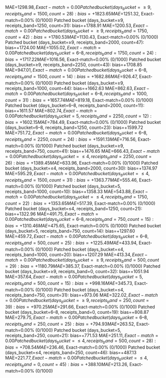 MAE=$1298.98, Exact-match=0.00% (0/1000)
Patched bucket (days_bucket=≥9, receipts_band=1500, count=28): bias=+1823.65
MAE=$1251.32, Exact-match=0.00% (0/1000)
Patched bucket (days_bucket=≥9, receipts_band=1250, count=31): bias=+1788.91
MAE=$1200.53, Exact-match=0.00% (0/1000)
Patched bucket (days_bucket=≥9, receipts_band=1750, count=42): bias=+1780.53
MAE=$1130.43, Exact-match=0.00% (0/1000)
Patched bucket (days_bucket=≥9, receipts_band=2000, count=47): bias=+1724.00
MAE=$1055.02, Exact-match=0.00% (0/1000)
Patched bucket (days_bucket=6–8, receipts_band=1750, count=24): bias=+1717.22
MAE=$1016.56, Exact-match=0.00% (0/1000)
Patched bucket (days_bucket=≥9, receipts_band=2250, count=43): bias=+1708.85
MAE=$947.01, Exact-match=0.00% (0/1000)
Patched bucket (days_bucket=6–8, receipts_band=1500, count=14): bias=+1682.86
MAE=$926.47, Exact-match=0.00% (0/1000)
Patched bucket (days_bucket=≥9, receipts_band=1000, count=44): bias=+1662.63
MAE=$862.63, Exact-match=0.00% (0/1000)
Patched bucket (days_bucket=6–8, receipts_band=1000, count=31): bias=+1657.74
MAE=$819.18, Exact-match=0.00% (0/1000)
Patched bucket (days_bucket=6–8, receipts_band=2000, count=11): bias=+1611.57
MAE=$802.74, Exact-match=0.00% (0/1000)
Patched bucket (days_bucket=5, receipts_band=2250, count=12): bias=+1602.15
MAE=$784.49, Exact-match=0.00% (0/1000)
Patched bucket (days_bucket=6–8, receipts_band=1250, count=23): bias=+1599.72
MAE=$751.72, Exact-match=0.00% (0/1000)
Patched bucket (days_bucket=6–8, receipts_band=2250, count=24): bias=+1591.13
MAE=$716.56, Exact-match=0.00% (0/1000)
Patched bucket (days_bucket=≥9, receipts_band=750, count=41): bias=+1476.65
MAE=$666.43, Exact-match=0.00% (0/1000)
Patched bucket (days_bucket=≤4, receipts_band=2250, count=26): bias=+1389.45
MAE=$633.96, Exact-match=0.00% (0/1000)
Patched bucket (days_bucket=≤4, receipts_band=2000, count=30): bias=+1374.97
MAE=$595.29, Exact-match=0.00% (0/1000)
Patched bucket (days_bucket=≤4, receipts_band=1500, count=31): bias=+1363.77
MAE=$555.46, Exact-match=0.00% (0/1000)
Patched bucket (days_bucket=5, receipts_band=1000, count=10): bias=+1358.33
MAE=$543.88, Exact-match=0.00% (0/1000)
Patched bucket (days_bucket=≤4, receipts_band=1750, count=22): bias=+1353.65
MAE=$517.39, Exact-match=0.00% (0/1000)
Patched bucket (days_bucket=≤4, receipts_band=1250, count=21): bias=+1322.96
MAE=$491.75, Exact-match=0.00% (0/1000)
Patched bucket (days_bucket=6–8, receipts_band=750, count=15): bias=+1310.46
MAE=$475.65, Exact-match=0.00% (0/1000)
Patched bucket (days_bucket=5, receipts_band=750, count=14): bias=+1297.60
MAE=$459.72, Exact-match=0.00% (0/1000)
Patched bucket (days_bucket=6–8, receipts_band=500, count=25): bias=+1225.49
MAE=$433.94, Exact-match=0.00% (0/1000)
Patched bucket (days_bucket=≤4, receipts_band=1000, count=20): bias=+1207.29
MAE=$413.34, Exact-match=0.00% (0/1000)
Patched bucket (days_bucket=≥9, receipts_band=500, count=29): bias=+1180.79
MAE=$385.37, Exact-match=0.00% (0/1000)
Patched bucket (days_bucket=≥9, receipts_band=0, count=32): bias=+1051.94
MAE=$357.64, Exact-match=0.00% (0/1000)
Patched bucket (days_bucket=5, receipts_band=500, count=15): bias=+998.16
MAE=$345.73, Exact-match=0.00% (0/1000)
Patched bucket (days_bucket=≤4, receipts_band=750, count=31): bias=+973.06
MAE=$322.02, Exact-match=0.00% (0/1000)
Patched bucket (days_bucket=≥9, receipts_band=250, count=39): bias=+970.25
MAE=$291.66, Exact-match=0.00% (0/1000)
Patched bucket (days_bucket=6–8, receipts_band=0, count=19): bias=+808.87
MAE=$279.75, Exact-match=0.00% (0/1000)
Patched bucket (days_bucket=6–8, receipts_band=250, count=25): bias=+794.93
MAE=$263.52, Exact-match=0.00% (0/1000)
Patched bucket (days_bucket=5, receipts_band=250, count=21): bias=+771.53
MAE=$251.11, Exact-match=0.00% (0/1000)
Patched bucket (days_bucket=≤4, receipts_band=500, count=28): bias=+708.54
MAE=$236.46, Exact-match=0.00% (0/1000)
Patched bucket (days_bucket=≤4, receipts_band=250, count=46): bias=+487.13
MAE=$221.77, Exact-match=0.00% (0/1000)
Patched bucket (days_bucket=≤4, receipts_band=0, count=45): bias=+388.10
MAE=$213.26, Exact-match=0.00% (0/1000)